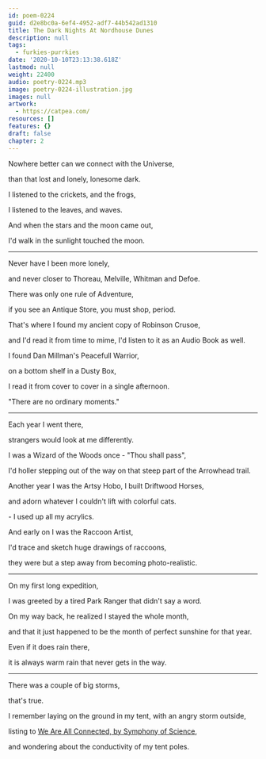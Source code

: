 ```yaml
---
id: poem-0224
guid: d2e8bc0a-6ef4-4952-adf7-44b542ad1310
title: The Dark Nights At Nordhouse Dunes
description: null
tags:
  - furkies-purrkies
date: '2020-10-10T23:13:38.618Z'
lastmod: null
weight: 22400
audio: poetry-0224.mp3
image: poetry-0224-illustration.jpg
images: null
artwork:
  - https://catpea.com/
resources: []
features: {}
draft: false
chapter: 2
---
```


Nowhere better can we connect with the Universe,

than that lost and lonely, lonesome dark.

I listened to the crickets, and the frogs,

I listened to the leaves, and waves.

And when the stars and the moon came out,

I'd walk in the sunlight touched the moon.

---

Never have I been more lonely,

and never closer to Thoreau, Melville, Whitman and Defoe.

There was only one rule of Adventure,

if you see an Antique Store, you must shop, period.

That's where I found my ancient copy of Robinson Crusoe,

and I'd read it from time to mime, I'd listen to it as an Audio Book as well.

I found Dan Millman's Peacefull Warrior,

on a bottom shelf in a Dusty Box,

I read it from cover to cover in a single afternoon.

"There are no ordinary moments."

---

Each year I went there,

strangers would look at me differently.

I was a Wizard of the Woods once - "Thou shall pass",

I'd holler stepping out of the way on that steep part of the Arrowhead trail.

Another year I was the Artsy Hobo, I built Driftwood Horses,

and adorn whatever I couldn't lift with colorful cats.

\- I used up all my acrylics.

And early on I was the Raccoon Artist,

I'd trace and sketch huge drawings of raccoons,

they were but a step away from becoming photo-realistic.

---

On my first long expedition,

I was greeted by a tired Park Ranger that didn't say a word.

On my way back, he realized I stayed the whole month,

and that it just happened to be the month of perfect sunshine for that year.

Even if it does rain there,

it is always warm rain that never gets in the way.

---

There was a couple of big storms,

that's true.

I remember laying on the ground in my tent, with an angry storm outside,

listing to [We Are All Connected, by Symphony of Science](https://www.youtube.com/watch?v=XGK84Poeynk),

and wondering about the conductivity of my tent poles.
